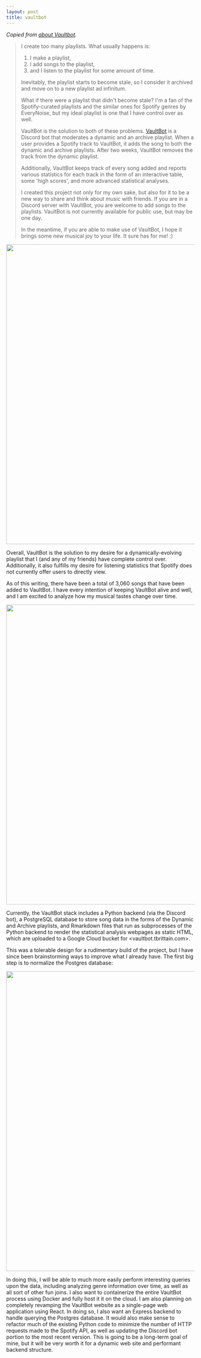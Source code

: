 ```yaml
---
layout: post
title: vaultbot
---
```


*Copied from [about Vaultbot](http://vaultbot.tbrittain.com/about.html).*

>I create too many playlists. What usually happens is:
>1. I make a playlist,
>2. I add songs to the playlist,
>3. and I listen to the playlist for some amount of time.
>
>Inevitably, the playlist starts to become stale, so I consider it archived and move on to a new playlist ad infinitum.
>
>What if there were a playlist that didn't become stale? I'm a fan of the Spotify-curated playlists and the similar ones for Spotify genres by EveryNoise, but my ideal playlist is one that I have control over as well.
>
>VaultBot is the solution to both of these problems. [VaultBot](http://vaultbot.tbrittain.com/) is a Discord bot that moderates a dynamic and an archive playlist. When a user provides a Spotify track to VaultBot, it adds the song to both the dynamic and archive playlists. After two weeks, VaultBot removes the track from the dynamic playlist.
>
>Additionally, VaultBot keeps track of every song added and reports various statistics for each track in the form of an interactive table, some 'high scores', and more advanced statistical analyses.
>
>I created this project not only for my own sake, but also for it to be a new way to share and think about music with friends. If you are in a Discord server with VaultBot, you are welcome to add songs to the playlists. VaultBot is not currently available for public use, but may be one day.
>
>In the meantime, if you are able to make use of VaultBot, I hope it brings some new musical joy to your life. It sure has for me! :)

[<img src="{{ site.baseurl }}/images/vaultbot/site-preview.jpg" style="width: 800px;"/>](https://tbrittain.github.io/vaultbot/)

Overall, VaultBot is the solution to my desire for a dynamically-evolving playlist that I (and any of my friends) have complete control over. Additionally, it also fulfills my desire for listening statistics that Spotify does not currently offer users to directly view.

As of this writing, there have been a total of 3,060 songs that have been added to VaultBot. I have every intention of keeping VaultBot alive and well, and I am excited to analyze how my musical tastes change over time.

[<img src="{{ site.baseurl }}/images/vaultbot/archive.jpg" style="width: 800px;"/>](https://tbrittain.github.io/vaultbot/)

Currently, the VaultBot stack includes a Python backend (via the Discord bot), a PostgreSQL database to store song data in the forms of the Dynamic and Archive playlists, and Rmarkdown files that run as subprocesses of the Python backend to render the statistical analysis webpages as static HTML, which are uploaded to a Google Cloud bucket for <vaultbot.tbrittain.com>.

This was a tolerable design for a rudimentary build of the project, but I have since been brainstorming ways to improve what I already have. The first big step is to normalize the Postgres database:

[<img src="{{ site.baseurl }}/images/vaultbot/normalization.jpg" style="width: 800px;"/>](https://tbrittain.github.io/vaultbot/)

In doing this, I will be able to much more easily perform interesting queries upon the data, including analyzing genre information over time, as well as all sort of other fun joins. I also want to containerize the entire VaultBot process using Docker and fully host it it on the cloud. I am also planning on completely revamping the VaultBot website as a single-page web application using React. In doing so, I also want an Express backend to handle querying the Postgres database. It would also make sense to refactor much of the existing Python code to minimize the number of HTTP requests made to the Spotify API, as well as updating the Discord bot portion to the most recent version. This is going to be a long-term goal of mine, but it will be very worth it for a dynamic web site and performant backend structure.
